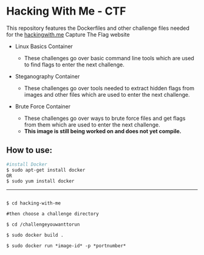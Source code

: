 # Hacking With Me - CTF

This repository features the Dockerfiles and other challenge files 
needed for the [hackingwith.me](hackingwith.me) Capture The Flag website

- Linux Basics Container
  - These challenges go over basic command line tools which are used to find flags to enter the next challenge.
  
- Steganography Container
  - These challenges go over tools needed to extract hidden flags from images and other files which are used to enter the next challenge.

- Brute Force Container
  - These challenges go over ways to brute force files and get flags from them which are used to enter the next challenge.
  - **This image is still being worked on and does not yet compile.**
  
## How to use:

````bash
#install Docker
$ sudo apt-get install docker
OR
$ sudo yum install docker
````
***
````$ git clone https://github.com/steven-coll/hacking-with-me.git

$ cd hacking-with-me

#then choose a challenge directory

$ cd /challengeyouwanttorun

$ sudo docker build .

$ sudo docker run *image-id* -p *portnumber*
````
